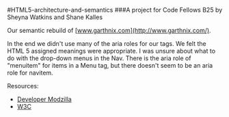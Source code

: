 #HTML5-architecture-and-semantics
###A project for Code Fellows B25 by Sheyna Watkins and Shane Kalles

Our semantic rebuild of [www.garthnix.com](http://www.garthnix.com/).

In the end we didn't use many of the aria roles for our tags. We felt the HTML 5 assigned meanings were appropriate. I was unsure about what to do with the drop-down menus in the Nav. There is the aria role of "menuitem" for items in a Menu tag, but there doesn't seem to be an aria role for navitem.

Resources:
* [Developer Modzilla](https://developer.mozilla.org/en-US/docs/Web/Guide/HTML/HTML5/HTML5_element_list)
* [W3C](http://w3c.github.io/aria-in-html/)

